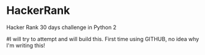 # HackerRank
Hacker Rank 30 days challenge in Python 2

#I will try to attempt and will build this. First time using GITHUB, no idea why I'm writing this!
